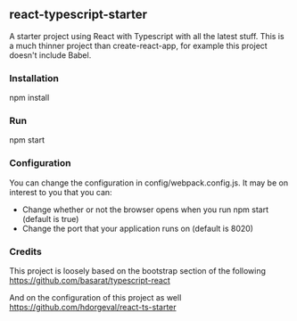 ## react-typescript-starter

A starter project using React with Typescript with all the latest stuff.
This is a much thinner project than create-react-app, for example this
project doesn't include Babel.

### Installation
npm install

### Run
npm start

### Configuration
You can change the configuration in config/webpack.config.js. It may be 
on interest to you that you can:
- Change whether or not the browser opens when you run npm start (default is true)
- Change the port that your application runs on (default is 8020)

### Credits
This project is loosely based on the bootstrap section of the following
https://github.com/basarat/typescript-react

And on the configuration of this project as well
https://github.com/hdorgeval/react-ts-starter
